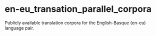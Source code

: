 # en-eu_transation_parallel_corpora
Publicly available translation corpora for the English-Basque (en-eu) language pair.
